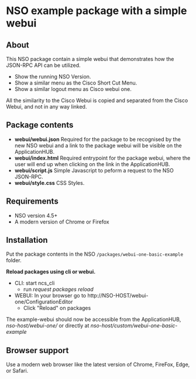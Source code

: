 # NSO example package with a simple webui

## About
This NSO package contain a simple webui that demonstrates how the JSON-RPC API can be utilized.
* Show the running NSO Version.
* Show a similar menu as the Cisco Short Cut Menu.
* Show a similar logout menu as Cisco webui one.

All the similarity to the Cisco Webui is copied and separated from the Cisco Webui, and not in any way linked.

## Package contents
* __webui/webui.json__ Required for the package to be recognised by the new NSO webui and a link to the package webui will be visible on the ApplicationHUB.
* __webui/index.html__ Required entrypoint for the package webui, where the user will end up when clicking on the link in the ApplicationHUB.
* __webui/script.js__ Simple Javascript to peform a request to the NSO JSON-RPC.
* __webui/style.css__ CSS Styles.

## Requirements
* NSO version 4.5+
* A modern version of Chrome or Firefox

## Installation
Put the package contents in the NSO `/packages/webui-one-basic-example` folder.

__Reload packages using cli or webui.__
* CLI: start ncs_cli
  * run _request packages reload_
* WEBUI: In your browser go to http://NSO-HOST/webui-one/ConfigurationEditor
  * Click "Reload" on packages

The example-webui should now be accessible from the ApplicationHUB, _nso-host/webui-one/_ or directly at _nso-host/custom/webui-one-basic-example_

## Browser support
Use a modern web browser like the latest version of Chrome, FireFox, Edge, or Safari.
